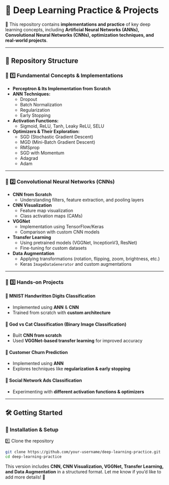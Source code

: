 # 🧠 Deep Learning Practice & Projects  

🚀 This repository contains **implementations and practice** of key deep learning concepts, including **Artificial Neural Networks (ANNs), Convolutional Neural Networks (CNNs), optimization techniques, and real-world projects**.  

---

## 📂 Repository Structure  

### 🔹 1️⃣ Fundamental Concepts & Implementations  
- **Perceptron & Its Implementation from Scratch**  
- **ANN Techniques:**  
  - Dropout  
  - Batch Normalization  
  - Regularization  
  - Early Stopping  
- **Activation Functions:**  
  - Sigmoid, ReLU, Tanh, Leaky ReLU, SELU  
- **Optimizers & Their Exploration:**  
  - SGD (Stochastic Gradient Descent)  
  - MGD (Mini-Batch Gradient Descent)  
  - RMSprop  
  - SGD with Momentum  
  - Adagrad  
  - Adam  

---

### 🔹 2️⃣ Convolutional Neural Networks (CNNs)  
- **CNN from Scratch**  
  - Understanding filters, feature extraction, and pooling layers  
- **CNN Visualization**  
  - Feature map visualization  
  - Class activation maps (CAMs)  
- **VGGNet**  
  - Implementation using TensorFlow/Keras  
  - Comparison with custom CNN models  
- **Transfer Learning**  
  - Using pretrained models (VGGNet, InceptionV3, ResNet)  
  - Fine-tuning for custom datasets  
- **Data Augmentation**  
  - Applying transformations (rotation, flipping, zoom, brightness, etc.)  
  - Keras `ImageDataGenerator` and custom augmentations  

---

### 🔹 3️⃣ Hands-on Projects  

#### 📌 MNIST Handwritten Digits Classification  
- Implemented using **ANN** & **CNN**  
- Trained from scratch with **custom architecture**  

#### 📌 God vs Cat Classification (Binary Image Classification)  
- Built **CNN from scratch**  
- Used **VGGNet-based transfer learning** for improved accuracy  

#### 📌 Customer Churn Prediction  
- Implemented using **ANN**  
- Explores techniques like **regularization & early stopping**  

#### 📌 Social Network Ads Classification  
- Experimenting with **different activation functions & optimizers**  

---

## 🛠️ Getting Started  

### 🔹 Installation & Setup  
1️⃣ Clone the repository  
```bash
git clone https://github.com/your-username/deep-learning-practice.git
cd deep-learning-practice
```


This version includes **CNN, CNN Visualization, VGGNet, Transfer Learning, and Data Augmentation** in a structured format. Let me know if you’d like to add more details! 🚀
